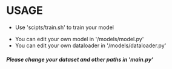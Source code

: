 # USAGE


- Use 'scipts/train.sh' to train your model

+ You can edit your own model in '/models/model.py'</br>
+ You can edit your own dataloader in '/models/dataloader.py'

##### Please change your dataset and other paths in 'main.py'



